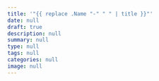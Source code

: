 ```yaml
---
title: '"{{ replace .Name "-" " " | title }}"'
date: null
draft: true
description: null
summary: null
type: null
tags: null
categories: null
image: null
---
```

